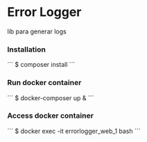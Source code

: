 # Error Logger
lib para generar logs

### Installation
´´´
$ composer install
´´´

### Run docker container
´´´
$ docker-composer up &
´´´

### Access docker container
´´´
$ docker exec -it errorlogger_web_1 bash
´´´